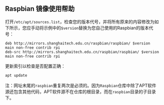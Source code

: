 ## Raspbian 镜像使用帮助

打开`/etc/apt/sources.list`，检查您的版本代号，并将所有原来的内容修改为如下所示，您应手动将示例中的`$version`替换为您自己使用的Raspbian的版本代号：

```
deb http://mirrors.shanghaitech.edu.cn/raspbian/raspbian/ $version main non-free contrib rpi
deb-src http://mirrors.shanghaitech.edu.cn/raspbian/raspbian/ $version main non-free contrib rpi
```

更新索引以检查是否配置正确：

```bash
apt update
```

注：网址末尾的`raspbian`重复两次是必须的。因为`Raspbian`仓库中除了APT软件源还包含其他代码，APT软件源不在仓库的根目录，而在`raspbian`目录的子目录下。